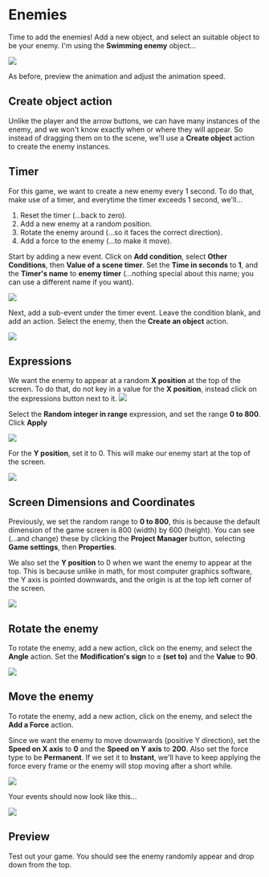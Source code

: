 # Enemies

Time to add the enemies!
Add a new object, and select an suitable object to be your enemy.
I'm using the **Swimming enemy** object...

![](images/swimmingEnemy.png)

As before, preview the animation and adjust the animation speed.

## Create object action

Unlike the player and the arrow buttons, we can have many instances of the enemy, and we won't know exactly when or where they will appear.
So instead of dragging them on to the scene, we'll use a **Create object** action to create the enemy instances.

## Timer

For this game, we want to create a new enemy every 1 second.
To do that, make use of a timer, and everytime the timer exceeds 1 second, we'll...

1. Reset the timer (...back to zero).
2. Add a new enemy at a random position.
3. Rotate the enemy around (...so it faces the correct direction).
4. Add a force to the enemy (...to make it move).

Start by adding a new event.
Click on **Add condition**, select **Other Conditions**, then **Value of a scene timer**.
Set the **Time in seconds** to **1**, and the **Timer's name** to **enemy timer** (...nothing special about this name; you can use a different name if you want).

![](images/timer.png)

Next, add a sub-event under the timer event.
Leave the condition blank, and add an action.
Select the enemy, then the **Create an object** action.

![](images/createObject.png)

## Expressions

We want the enemy to appear at a random **X position** at the top of the screen.
To do that, do not key in a value for the **X position**, instead click on the expressions button next to it. ![](images/expressions.png)

Select the **Random integer in range** expression, and set the range **0 to 800**. Click **Apply**

![](images/randomRange.png)

For the **Y position**, set it to 0. This will make our enemy start at the top of the screen.

![](images/createObjectXY.png)

## Screen Dimensions and Coordinates

Previously, we set the random range to **0 to 800**, this is because the default dimension of the game screen is 800 (width) by 600 (height).
You can see (...and change) these by clicking the **Project Manager** button, selecting **Game settings**, then **Properties**.

We also set the **Y position** to 0 when we want the enemy to appear at the top.
This is because unlike in math, for most computer graphics software, the Y axis is pointed downwards, and the origin is at the top left corner of the screen.

![](images/axis.png)

## Rotate the enemy

To rotate the enemy, add a new action, click on the enemy, and select the **Angle** action.
Set the **Modification's sign** to **= (set to)** and the **Value** to **90**.

![](images/angle.png)

## Move the enemy

To rotate the enemy, add a new action, click on the enemy, and select the **Add a Force** action.

Since we want the enemy to move downwards (positive Y direction), set the **Speed on X axis** to **0** and the **Speed on Y axis** to **200**.
Also set the force type to be **Permanent**.
If we set it to **Instant**, we'll have to keep applying the force every frame or the enemy will stop moving after a short while.

![](images/force.png)

Your events should now look like this...

![](images/enemiesOneSide.png)

## Preview

Test out your game.
You should see the enemy randomly appear and drop down from the top.